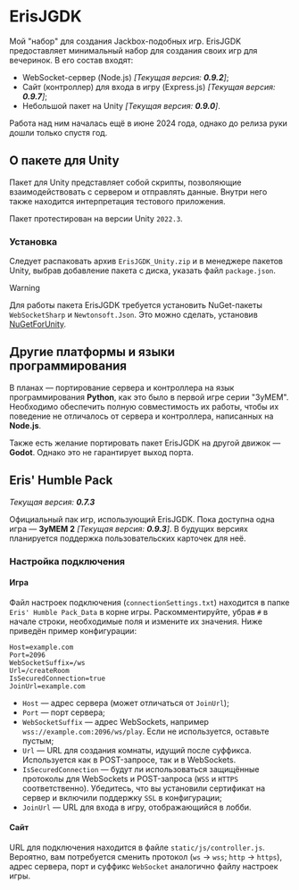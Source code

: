 # ErisJGDK
Мой "набор" для создания Jackbox-подобных игр.
ErisJGDK предоставляет минимальный набор для создания своих игр для вечеринок. В его состав входят:

- WebSocket-сервер (Node.js) *[Текущая версия: **0.9.2**]*;
- Сайт (контроллер) для входа в игру (Express.js) *[Текущая версия: **0.9.7**]*;
- Небольшой пакет на Unity *[Текущая версия: **0.9.0**]*.

Работа над ним началась ещё в июне 2024 года, однако до релиза руки дошли только спустя год.

## О пакете для Unity
Пакет для Unity представляет собой скрипты, позволяющие взаимодействовать с сервером и отправлять данные. Внутри него также находится интерпретация тестового приложения.

Пакет протестирован на версии Unity `2022.3`.

### Установка
Следует распаковать архив `ErisJGDK_Unity.zip` и в менеджере пакетов Unity, выбрав добавление пакета с диска, указать файл `package.json`.

> [!WARNING]
>
> Для работы пакета ErisJGDK требуется установить NuGet-пакеты `WebSocketSharp` и `Newtonsoft.Json`. Это можно сделать, установив [NuGetForUnity](https://github.com/GlitchEnzo/NuGetForUnity/releases).

## Другие платформы и языки программирования
В планах — портирование сервера и контроллера на язык программирования **Python**, как это было в первой игре серии "ЗуМЕМ". Необходимо обеспечить полную совместимость их работы, чтобы их поведение не отличалось от сервера и контроллера, написанных на **Node.js**.

Также есть желание портировать пакет ErisJGDK на другой движок — **Godot**. Однако это не гарантирует выход порта.

## Eris' Humble Pack
*Текущая версия: **0.7.3***

Официальный пак игр, использующий ErisJGDK. Пока доступна одна игра — **ЗуМЕМ 2** *[Текущая версия: **0.9.3**]*. В будущих версиях планируется поддержка пользовательских карточек для неё.

### Настройка подключения

#### Игра
Файл настроек подключения (`connectionSettings.txt`) находится в папке `Eris' Humble Pack_Data` в корне игры. Раскомментируйте, убрав `#` в начале строки, необходимые поля и измените их значения. Ниже приведён пример конфигурации:

```
Host=example.com
Port=2096
WebSocketSuffix=/ws
Url=/createRoom
IsSecuredConnection=true
JoinUrl=example.com
```
- `Host` — адрес сервера (может отличаться от `JoinUrl`);
- `Port` — порт сервера;
- `WebSocketSuffix` — адрес WebSockets, например `wss://example.com:2096/ws/play`. Если не используется, оставьте пустым;
- `Url` — URL для создания комнаты, идущий после суффикса. Используется как в POST-запросе, так и в WebSockets.
- `IsSecuredConnection` — будут ли использоваться защищённые протоколы для WebSockets и POST-запроса (`WSS` и `HTTPS` соответственно). Убедитесь, что вы установили сертификат на сервер и включили поддержку `SSL` в конфигурации;
- `JoinUrl` — URL для входа в игру, отображающийся в лобби.

#### Сайт
URL для подключения находится в файле `static/js/controller.js`. Вероятно, вам потребуется сменить протокол (`ws` → `wss`; `http` → `https`), адрес сервера, порт и суффикс `WebSocket` аналогично файлу настроек игры.